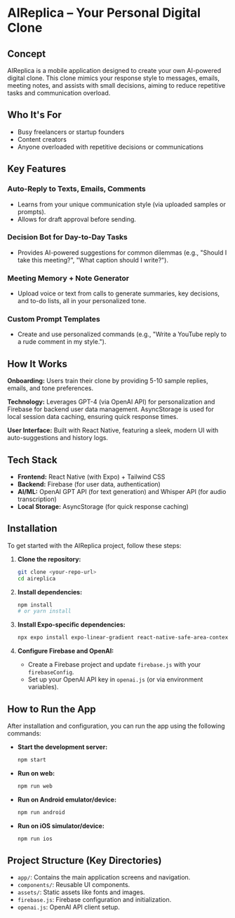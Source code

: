 # AIReplica – Your Personal Digital Clone

## Concept
AIReplica is a mobile application designed to create your own AI-powered digital clone. This clone mimics your response style to messages, emails, meeting notes, and assists with small decisions, aiming to reduce repetitive tasks and communication overload.

## Who It's For
- Busy freelancers or startup founders
- Content creators
- Anyone overloaded with repetitive decisions or communications

## Key Features

### Auto-Reply to Texts, Emails, Comments
- Learns from your unique communication style (via uploaded samples or prompts).
- Allows for draft approval before sending.

### Decision Bot for Day-to-Day Tasks
- Provides AI-powered suggestions for common dilemmas (e.g., "Should I take this meeting?", "What caption should I write?").

### Meeting Memory + Note Generator
- Upload voice or text from calls to generate summaries, key decisions, and to-do lists, all in your personalized tone.

### Custom Prompt Templates
- Create and use personalized commands (e.g., "Write a YouTube reply to a rude comment in my style.").

## How It Works

**Onboarding:** Users train their clone by providing 5-10 sample replies, emails, and tone preferences.

**Technology:** Leverages GPT-4 (via OpenAI API) for personalization and Firebase for backend user data management. AsyncStorage is used for local session data caching, ensuring quick response times.

**User Interface:** Built with React Native, featuring a sleek, modern UI with auto-suggestions and history logs.

## Tech Stack

-   **Frontend:** React Native (with Expo) + Tailwind CSS
-   **Backend:** Firebase (for user data, authentication)
-   **AI/ML:** OpenAI GPT API (for text generation) and Whisper API (for audio transcription)
-   **Local Storage:** AsyncStorage (for quick response caching)

## Installation

To get started with the AIReplica project, follow these steps:

1.  **Clone the repository:**
    ```bash
    git clone <your-repo-url>
    cd aireplica
    ```

2.  **Install dependencies:**
    ```bash
    npm install
    # or yarn install
    ```

3.  **Install Expo-specific dependencies:**
    ```bash
    npx expo install expo-linear-gradient react-native-safe-area-context @expo/vector-icons
    ```

4.  **Configure Firebase and OpenAI:**
    -   Create a Firebase project and update `firebase.js` with your `firebaseConfig`.
    -   Set up your OpenAI API key in `openai.js` (or via environment variables).

## How to Run the App

After installation and configuration, you can run the app using the following commands:

-   **Start the development server:**
    ```bash
    npm start
    ```

-   **Run on web:**
    ```bash
    npm run web
    ```

-   **Run on Android emulator/device:**
    ```bash
    npm run android
    ```

-   **Run on iOS simulator/device:**
    ```bash
    npm run ios
    ```

## Project Structure (Key Directories)

-   `app/`: Contains the main application screens and navigation.
-   `components/`: Reusable UI components.
-   `assets/`: Static assets like fonts and images.
-   `firebase.js`: Firebase configuration and initialization.
-   `openai.js`: OpenAI API client setup.